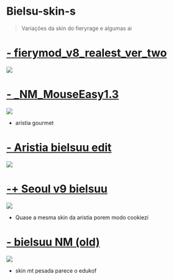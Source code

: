 # Bielsu-skin-s
> Variações da skin do fieryrage e algumas ai 
# [- fierymod_v8_realest_ver_two](https://cdn.discordapp.com/attachments/153594893908836352/821909838359166976/fierymod_v8_realest_ver_two.osk)
![](https://media.discordapp.net/attachments/848912199287308371/915044000493338685/Screenshot_74.png?width=1203&height=676)
# [- _NM_MouseEasy1.3](https://drive.google.com/u/0/uc?id=1XrA_U_EvexW7ueRwdN6VAaGkRiajhAd8&export=download)
![](https://media.discordapp.net/attachments/848912199287308371/915042212503486484/Screenshot_73.png?width=1214&height=676)
* aristia gourmet
# [- Aristia bielsuu edit](https://drive.google.com/u/0/uc?export=download&confirm=efIy&id=1s8OAUru9oQPhJ5kmGOee312DjJW6GbOV)
![](https://media.discordapp.net/attachments/848912199287308371/915037879842009108/Screenshot_70.png?width=1209&height=676)
# [-+ Seoul v9 bielsuu](https://drive.google.com/u/0/uc?export=download&confirm=yuOC&id=1SS564JW-ee_YahH-IgM4QmyK8YoZ_x7E)
![](https://media.discordapp.net/attachments/848912199287308371/915038725598240788/Screenshot_71.png?width=1196&height=676)
* Quase a mesma skin da aristia porem modo cookiezi
# [- bielsuu NM (old)](https://drive.google.com/u/0/uc?export=download&confirm=RvQq&id=1kohZ999jTtNTXu41FW0jcQlqbspvpTpN)
![](https://media.discordapp.net/attachments/848912199287308371/915040841729474620/Screenshot_72.png?width=1197&height=676)
* skin mt pesada parece o edukof
